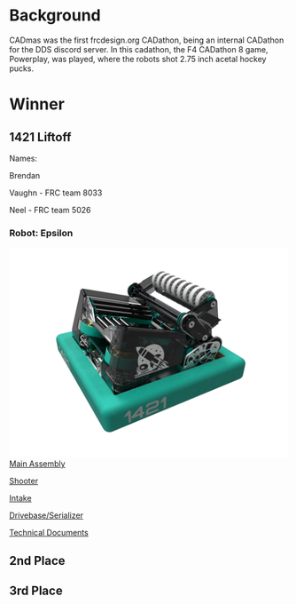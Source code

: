 # Background

CADmas was the first frcdesign.org CADathon, being an internal CADathon for the DDS discord server. In this cadathon, the F4 CADathon 8 game, Powerplay, was played, where the robots shot 2.75 inch acetal hockey pucks.

# Winner
## 1421 Liftoff
Names:

Brendan

Vaughn - FRC team 8033

Neel - FRC team 5026

### Robot: Epsilon
![Robot](epsilon.png)
[Main Assembly](https://cad.onshape.com/documents/37d79a03e3cfb05f227cbbae/w/b8841221f28e55750c136efa/e/7de11281be5a26644f428e99
)

[Shooter](https://cad.onshape.com/documents/dfb835505a9955ded488cead/w/38cf9707db3db6e395ed9733/e/1628c1a5307ef9d715f30524)

[Intake](https://cad.onshape.com/documents/1af62636e590478551fefd15/w/30a901a893c04b5f425cc0cb/e/23df801737c34751d1ad1c9b )

[Drivebase/Serializer](https://cad.onshape.com/documents/9e136789b08dcd71a4349792/w/57c6a3238a43ec4734950183/e/7caaf1c27cce60f0c397f887)

[Technical Documents](https://docs.google.com/document/d/1NWPqIlKru55cYiTqR7oexpBmehZZDWZMny1_LcYR1uQ/edit)

## 2nd Place


## 3rd Place